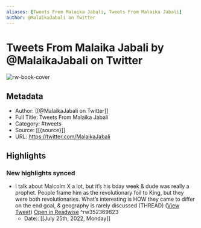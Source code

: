 ```yaml
---
aliases: [Tweets From Malaika Jabali, Tweets From Malaika Jabali]
author: @MalaikaJabali on Twitter
---
```

# Tweets From Malaika Jabali by @MalaikaJabali on Twitter

![rw-book-cover](https://pbs.twimg.com/profile_images/1474033223244025862/KPakPqhV.jpg)

## Metadata
- Author: [[@MalaikaJabali on Twitter]]
- Full Title: Tweets From Malaika Jabali
- Category: #tweets
- Source: [[{source}]]
- URL: https://twitter.com/MalaikaJabali

## Highlights
### New highlights synced
- I talk about Malcolm X a lot, but it’s his bday week & dude was really a prophet. People frame him as the revolutionary foil to King, but they were both revolutionaries. 
  What’s interesting is HOW they came to differ on the end goal, & geography is rarely discussed (THREAD) ([View Tweet](https://twitter.com/MalaikaJabali/status/1264556827020341248)) [Open in Readwise](https://readwise.io/open/352369823) ^rw352369823
    - Date:: [[July 25th, 2022, Monday]]
